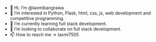 - 👋 Hi, I’m @laxmibangrawa
- 👀 I’m interested in Python, Flask, html, css, js, web development and competitive programming.
- 🌱 I’m currently learning full stack development.
- 💞️ I’m looking to collaborate on full stack development.
- 📫 How to reach me -> laxmi7505

<!---
laxmibangrawa/laxmibangrawa is a ✨ special ✨ repository because its `README.md` (this file) appears on your GitHub profile.
You can click the Preview link to take a look at your changes.
--->
